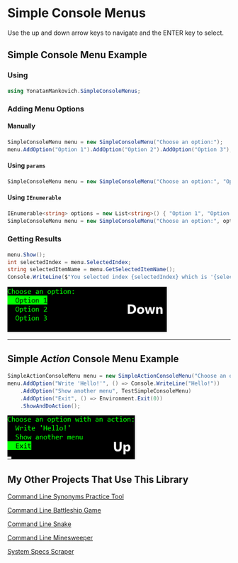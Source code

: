 # Simple Console Menus

Use the up and down arrow keys to navigate and the ENTER key to select.

## Simple Console Menu Example

### Using

```cs
using YonatanMankovich.SimpleConsoleMenus;
```

### Adding Menu Options

#### Manually

```cs
SimpleConsoleMenu menu = new SimpleConsoleMenu("Choose an option:");
menu.AddOption("Option 1").AddOption("Option 2").AddOption("Option 3");
```

#### Using `params`

```cs
SimpleConsoleMenu menu = new SimpleConsoleMenu("Choose an option:", "Option 1", "Option 2", "Option 3");
```

#### Using `IEnumerable`

```cs
IEnumerable<string> options = new List<string>() { "Option 1", "Option 2", "Option 3" };
SimpleConsoleMenu menu = new SimpleConsoleMenu("Choose an option:", options);
```

### Getting Results

```cs
menu.Show();
int selectedIndex = menu.SelectedIndex;
string selectedItemName = menu.GetSelectedItemName();
Console.WriteLine($"You selected index {selectedIndex} which is '{selectedItemName}'");
```

![Simple Menu](media/SimpleExample.gif)

---

## Simple *Action* Console Menu Example

```cs
SimpleActionConsoleMenu menu = new SimpleActionConsoleMenu("Choose an option with an action:");
menu.AddOption("Write 'Hello!'", () => Console.WriteLine("Hello!"))
    .AddOption("Show another menu", TestSimpleConsoleMenu)
    .AddOption("Exit", () => Environment.Exit(0))
    .ShowAndDoAction();
```

![Action Menu](media/ActionExample.gif)

## My Other Projects That Use This Library

[Command Line Synonyms Practice Tool](https://github.com/yonimn2000/command-line-synonyms-practice-tool)

[Command Line Battleship Game](https://github.com/yonimn2000/command-line-battleship-v2)

[Command Line Snake](https://github.com/yonimn2000/command-line-snake)

[Command Line Minesweeper](https://github.com/yonimn2000/command-line-minesweeper)

[System Specs Scraper](https://github.com/yonimn2000/system-specs-scraper)
